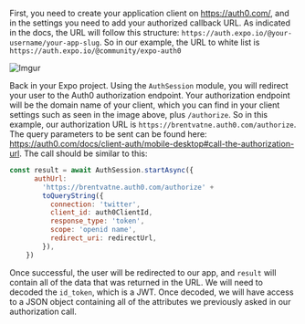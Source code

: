 First, you need to create your application client on https://auth0.com/, and in the settings you need to add your authorized callback URL. As indicated in the docs, the URL will follow this structure: `https://auth.expo.io/@your-username/your-app-slug`. So in our example, the URL to white list is `https://auth.expo.io/@community/expo-auth0`

![Imgur](https://imgur.com/LCWac5g.png)

Back in your Expo project. Using the `AuthSession` module, you will redirect your user to the Auth0 authorization endpoint. Your authorization endpoint will be the domain name of your client, which you can find in your client settings such as seen in the image above, plus ```/authorize```. So in this example, our authorization URL is ```https://brentvatne.auth0.com/authorize```. The query parameters to be sent can be found here: https://auth0.com/docs/client-auth/mobile-desktop#call-the-authorization-url. The call should be similar to this:
```javascript
const result = await AuthSession.startAsync({
      authUrl:
        'https://brentvatne.auth0.com/authorize' +
        toQueryString({
          connection: 'twitter',
          client_id: auth0ClientId,
          response_type: 'token',
          scope: 'openid name',
          redirect_uri: redirectUrl,
        }),
    })
```


Once successful, the user will be redirected to our app, and `result` will contain all of the data that was returned in the URL. We will need to decoded the ```id_token```, which is a JWT. Once decoded, we will have access to a JSON object containing all of the attributes we previously asked in our authorization call.
